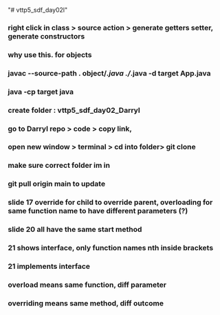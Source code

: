 "# vttp5_sdf_day02l" 
### right click in class > source action > generate getters setter, generate constructors
### why use this. for objects
### javac --source-path . object/*.java ./*.java -d target App.java
### java -cp target java


### create folder : vttp5_sdf_day02_Darryl
### go to Darryl repo > code > copy link,
### open new window > terminal > cd into folder> git clone <url>
### make sure correct folder im in
### git pull origin main to update

### slide 17 override for child to override parent, overloading for same function name to have different parameters (?)

### slide 20 all have the same start method
### 21 shows interface, only function names nth inside brackets
### 21 implements interface

### overload means same function, diff parameter
### overriding means same method, diff outcome